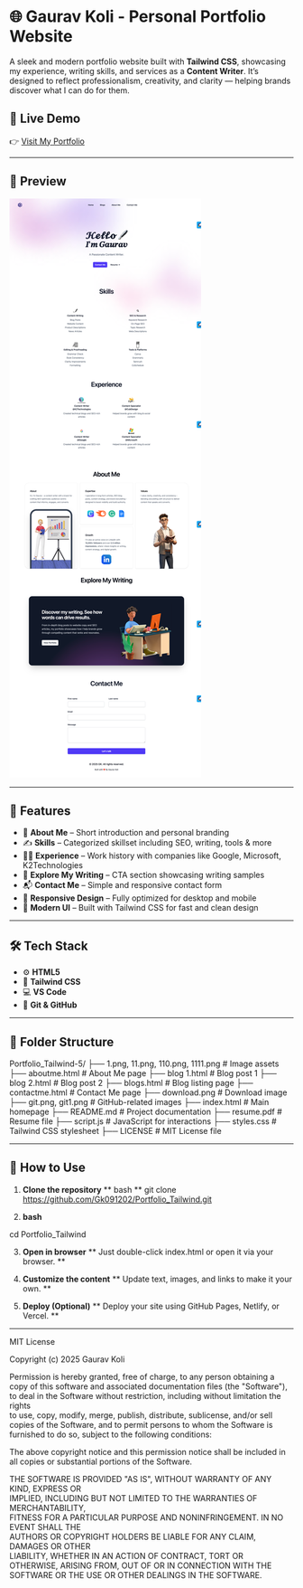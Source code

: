 # 🌐 Gaurav Koli - Personal Portfolio Website

A sleek and modern portfolio website built with **Tailwind CSS**, showcasing my experience, writing skills, and services as a **Content Writer**. It’s designed to reflect professionalism, creativity, and clarity — helping brands discover what I can do for them.

## 🚀 Live Demo

👉 [Visit My Portfolio](https://gk091202.github.io/Portfolio_Tailwind/index.html)

---

## 📸 Preview

![Portfolio Preview](download.png)

---

## 📁 Features

- 💼 **About Me** – Short introduction and personal branding  
- ✍️ **Skills** – Categorized skillset including SEO, writing, tools & more  
- 🧑‍💼 **Experience** – Work history with companies like Google, Microsoft, K2Technologies  
- 📖 **Explore My Writing** – CTA section showcasing writing samples  
- 📬 **Contact Me** – Simple and responsive contact form  
- 📱 **Responsive Design** – Fully optimized for desktop and mobile  
- 🎨 **Modern UI** – Built with Tailwind CSS for fast and clean design  

---

## 🛠 Tech Stack

- ⚙️ **HTML5**  
- 🎨 **Tailwind CSS**  
- 💻 **VS Code**  
- 🧠 **Git & GitHub**

---

## 📁 Folder Structure

Portfolio_Tailwind-5/
├── 1.png, 11.png, 110.png, 1111.png        # Image assets
├── aboutme.html                            # About Me page
├── blog 1.html                             # Blog post 1
├── blog 2.html                             # Blog post 2
├── blogs.html                              # Blog listing page
├── contactme.html                          # Contact Me page
├── download.png                            # Download image
├── git.png, git1.png                       # GitHub-related images
├── index.html                              # Main homepage
├── README.md                               # Project documentation
├── resume.pdf                              # Resume file
├── script.js                               # JavaScript for interactions
├── styles.css                              # Tailwind CSS stylesheet
├── LICENSE                                 # MIT License file



---

## 📌 How to Use

1. **Clone the repository**
** bash **
git clone https://github.com/Gk091202/Portfolio_Tailwind.git

2. **bash**

cd Portfolio_Tailwind

3. **Open in browser**
** Just double-click index.html or open it via your browser. **

4. **Customize the content**
** Update text, images, and links to make it your own. **

5. **Deploy (Optional)**
** Deploy your  site using GitHub Pages, Netlify, or Vercel. **

-------------------------------------------------------------------------------------

MIT License

Copyright (c) 2025 Gaurav Koli

Permission is hereby granted, free of charge, to any person obtaining a copy
of this software and associated documentation files (the "Software"), to deal
in the Software without restriction, including without limitation the rights  
to use, copy, modify, merge, publish, distribute, sublicense, and/or sell      
copies of the Software, and to permit persons to whom the Software is         
furnished to do so, subject to the following conditions:                       

The above copyright notice and this permission notice shall be included in all
copies or substantial portions of the Software.                                

THE SOFTWARE IS PROVIDED "AS IS", WITHOUT WARRANTY OF ANY KIND, EXPRESS OR    
IMPLIED, INCLUDING BUT NOT LIMITED TO THE WARRANTIES OF MERCHANTABILITY,      
FITNESS FOR A PARTICULAR PURPOSE AND NONINFRINGEMENT. IN NO EVENT SHALL THE   
AUTHORS OR COPYRIGHT HOLDERS BE LIABLE FOR ANY CLAIM, DAMAGES OR OTHER        
LIABILITY, WHETHER IN AN ACTION OF CONTRACT, TORT OR OTHERWISE, ARISING FROM, 
OUT OF OR IN CONNECTION WITH THE SOFTWARE OR THE USE OR OTHER DEALINGS IN THE 
SOFTWARE.
